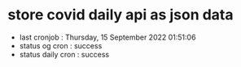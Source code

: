 # store covid daily api as json data

- last cronjob : Thursday, 15 September 2022 01:51:06
- status og cron : success
- status daily cron : success
      
      